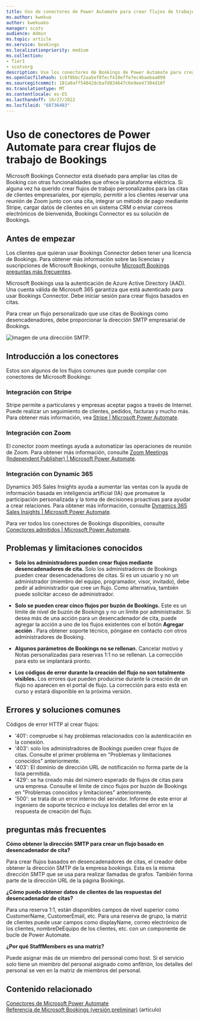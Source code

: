 ```yaml
---
title: Uso de conectores de Power Automate para crear flujos de trabajo de Bookings
ms.author: kwekua
author: kwekuako
manager: scotv
audience: Admin
ms.topic: article
ms.service: bookings
ms.localizationpriority: medium
ms.collection:
- Tier1
- scotvorg
description: Use los conectores de Bookings de Power Automate para crear flujos de trabajo personalizados con desencadenadores de citas.
ms.openlocfilehash: 1c6f0bbcf2aa5ef8fecf410effe7ec4baebaa099
ms.sourcegitcommit: 181a0aff54842dcbafd834647c6e9ee47304d10f
ms.translationtype: MT
ms.contentlocale: es-ES
ms.lasthandoff: 10/27/2022
ms.locfileid: "68736483"
---
```

# <a name="use-power-automate-connectors-to-build-bookings-workflows"></a>Uso de conectores de Power Automate para crear flujos de trabajo de Bookings

Microsoft Bookings Connector está diseñado para ampliar las citas de Booking con otras funcionalidades que ofrece la plataforma eléctrica. Si alguna vez ha querido crear flujos de trabajo personalizados para las citas de clientes empresariales, por ejemplo, permitir a los clientes reservar una reunión de Zoom junto con una cita, integrar un método de pago mediante Stripe, cargar datos de clientes en un sistema CRM o enviar correos electrónicos de bienvenida, Bookings Connector es su solución de Bookings.

## <a name="before-you-begin"></a>Antes de empezar

Los clientes que quieran usar Bookings Connector deben tener una licencia de Bookings. Para obtener más información sobre las licencias y suscripciones de Microsoft Bookings, consulte [Microsoft Bookings preguntas más frecuentes](bookings-faq.yml#is-bookings-available-for-my-subscription-).

Microsoft Bookings usa la autenticación de Azure Active Directory (AAD). Una cuenta válida de Microsoft 365 garantiza que está autenticado para usar Bookings Connector. Debe iniciar sesión para crear flujos basados en citas.

Para crear un flujo personalizado que use citas de Bookings como desencadenadores, debe proporcionar la dirección SMTP empresarial de Bookings.

![Imagen de una dirección SMTP.](media/bookings-teams-smtp.png)

## <a name="get-started-with-connectors"></a>Introducción a los conectores

Estos son algunos de los flujos comunes que puede compilar con conectores de Microsoft Bookings:

### <a name="integration-with-stripe"></a>Integración con Stripe

Stripe permite a particulares y empresas aceptar pagos a través de Internet. Puede realizar un seguimiento de clientes, pedidos, facturas y mucho más. Para obtener más información, vea [Stripe | Microsoft Power Automate](https://powerautomate.microsoft.com/connectors/details/shared_stripe/stripe/).

### <a name="integration-with-zoom"></a>Integración con Zoom

El conector zoom meetings ayuda a automatizar las operaciones de reunión de Zoom. Para obtener más información, consulte [Zoom Meetings (Independent Publisher) | Microsoft Power Automate](https://powerautomate.microsoft.com/connectors/details/shared_zoommeetingsip/zoom-meetings-independent-publisher/).

### <a name="integration-with-dynamic-365"></a>Integración con Dynamic 365

Dynamics 365 Sales Insights ayuda a aumentar las ventas con la ayuda de información basada en inteligencia artificial (IA) que promueve la participación personalizada y la toma de decisiones proactivas para ayudar a crear relaciones. Para obtener más información, consulte [Dynamics 365 Sales Insights | Microsoft Power Automate](https://powerautomate.microsoft.com/connectors/details/shared_assistantstudio/dynamics-365-sales-insights/).

Para ver todos los conectores de Bookings disponibles, consulte [Conectores admitidos | Microsoft Power Automate](https://powerautomate.microsoft.com/connectors/).

## <a name="known-issues-and-limitations"></a>Problemas y limitaciones conocidos

- **Solo los administradores pueden crear flujos mediante desencadenadores de cita.** Solo los administradores de Bookings pueden crear desencadenadores de citas. Si es un usuario y no un administrador (miembro del equipo, programador, visor, invitado), debe pedir al administrador que cree un flujo. Como alternativa, también puede solicitar acceso de administrador.

- **Solo se pueden crear cinco flujos por buzón de Bookings.** Este es un límite de nivel de buzón de Bookings y no un límite por administrador. Si desea más de una acción para un desencadenador de cita, puede agregar la acción a uno de los flujos existentes con el botón **Agregar acción** . Para obtener soporte técnico, póngase en contacto con otros administradores de Booking.

- **Algunos parámetros de Bookings no se rellenan.** Cancelar motivo y Notas personalizadas para reservas 1:1 no se rellenan. La corrección para esto se implantará pronto.

- **Los códigos de error durante la creación del flujo no son totalmente visibles.** Los errores que pueden producirse durante la creación de un flujo no aparecen en el portal de flujo. La corrección para esto está en curso y estará disponible en la próxima versión.

## <a name="common-errors-and-remedies"></a>Errores y soluciones comunes

Códigos de error HTTP al crear flujos:

- '401': compruebe si hay problemas relacionados con la autenticación en la conexión.
- '403': solo los administradores de Bookings pueden crear flujos de citas. Consulte el primer problema en "Problemas y limitaciones conocidos" anteriormente.
- '403': El dominio de dirección URL de notificación no forma parte de la lista permitida.
- '429': se ha creado más del número esperado de flujos de citas para una empresa. Consulte el límite de cinco flujos por buzón de Bookings en "Problemas conocidos y limitaciones" anteriormente.
- '500': se trata de un error interno del servidor. Informe de este error al ingeniero de soporte técnico e incluya los detalles del error en la respuesta de creación del flujo.

## <a name="frequently-asked-questions"></a>preguntas más frecuentes

**Cómo obtener la dirección SMTP para crear un flujo basado en desencadenador de cita?**

Para crear flujos basados en desencadenadores de citas, el creador debe obtener la dirección SMTP de la empresa bookings. Esta es la misma dirección SMTP que se usa para realizar llamadas de grafos. También forma parte de la dirección URL de la página Bookings.

**¿Cómo puedo obtener datos de clientes de las respuestas del desencadenador de citas?**

Para una reserva 1:1, están disponibles campos de nivel superior como CustomerName, CustomerEmail, etc. Para una reserva de grupo, la matriz de clientes puede usar campos como displayName, correo electrónico de los clientes, nombreDeEquipo de los clientes, etc. con un componente de bucle de Power Automate.

**¿Por qué StaffMembers es una matriz?**

Puede asignar más de un miembro del personal como host. Si el servicio solo tiene un miembro del personal asignado como anfitrión, los detalles del personal se ven en la matriz de miembros del personal.

## <a name="related-content"></a>Contenido relacionado

[Conectores de Microsoft Power Automate](https://make.preview.powerautomate.com/connectors/shared_microsoftbookings/microsoft-bookings/)\
[Referencia de Microsoft Bookings (versión preliminar)](/connectors/microsoftbookings/) (artículo)